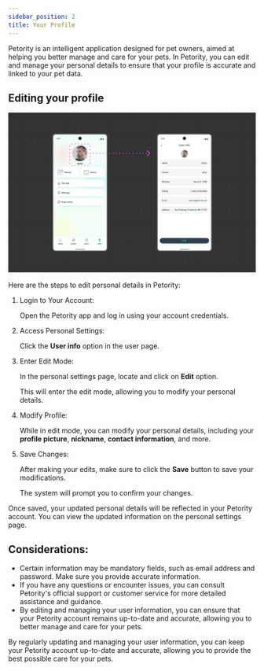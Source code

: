 ```yaml
---
sidebar_position: 2
title: Your Profile
---
```


Petority is an intelligent application designed for pet owners, aimed at helping you better manage and care for your pets. In Petority, you can edit and manage your personal details to ensure that your profile is accurate and linked to your pet data.

## Editing your profile
![Userinfo](/img/manage-account/User-info.jpg)

Here are the steps to edit personal details in Petority:
1. Login to Your Account:

    Open the Petority app and log in using your account credentials.
2. Access Personal Settings:

    Click the **User info** option in the user page.
3. Enter Edit Mode:

    In the personal settings page, locate and click on **Edit** option.

    This will enter the edit mode, allowing you to modify your personal details.
4. Modify Profile:

    While in edit mode, you can modify your personal details, including your **profile picture**, **nickname**, **contact information**, and more.
5. Save Changes:

    After making your edits, make sure to click the **Save** button to save your modifications.
  
    The system will prompt you to confirm your changes.

Once saved, your updated personal details will be reflected in your Petority account. You can view the updated information on the personal settings page.

## Considerations:
+ Certain information may be mandatory fields, such as email address and password. Make sure you provide accurate information.
+ If you have any questions or encounter issues, you can consult Petority's official support or customer service for more detailed assistance and guidance.
+ By editing and managing your user information, you can ensure that your Petority account remains up-to-date and accurate, allowing you to better manage and care for your pets.

By regularly updating and managing your user information, you can keep your Petority account up-to-date and accurate, allowing you to provide the best possible care for your pets.
   
